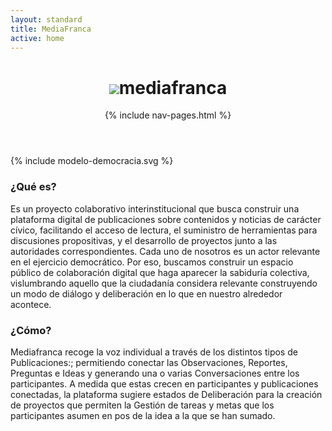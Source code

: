 ```yaml
---
layout: standard
title: MediaFranca
active: home
---
```


<header>
	<h1><img src="{{ site.baseurl }}/images/mf-logo.svg"><span>media</span>franca</h1>{% include nav-pages.html %}
</header>


<div class='illustration'>{% include modelo-democracia.svg %}</div>

<div class='row'>
	<div class='col-md-6'>
	<h3>¿Qué es?</h3>
	<p>Es un proyecto colaborativo interinstitucional que busca construir una plataforma digital de publicaciones sobre contenidos y noticias de carácter cívico, facilitando el acceso de lectura, el suministro de herramientas para discusiones propositivas, y el desarrollo de proyectos junto a las autoridades correspondientes.
		Cada uno de nosotros es un actor relevante en el ejercicio democrático. Por eso, buscamos construir un espacio público de colaboración digital que haga aparecer la sabiduría colectiva, vislumbrando aquello que la ciudadanía considera relevante construyendo un modo de diálogo y deliberación en lo que en nuestro alrededor acontece.</p>
	</div>
	<div class='col-md-6'>
		<h3>¿Cómo?</h3>
		<p>Mediafranca recoge la voz individual a través de los distintos tipos de Publicaciones:; permitiendo conectar las Observaciones, Reportes, Preguntas e Ideas y generando una o varias Conversaciones entre los participantes. A medida que estas crecen en participantes y publicaciones conectadas, la plataforma sugiere estados de Deliberación para la creación de proyectos que permiten la Gestión de tareas y metas que los participantes asumen en pos de la idea a la que se han sumado.</p>
	</div>
</div>








